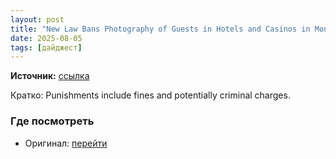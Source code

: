 ```yaml
---
layout: post
title: "New Law Bans Photography of Guests in Hotels and Casinos in Monaco"
date: 2025-08-05
tags: [дайджест]
---
```


**Источник:** [ссылка](https://petapixel.com/2025/08/05/new-law-bans-photography-of-guests-hotels-and-casinos-in-monaco-monte-carlo/)

Кратко: Punishments include fines and potentially criminal charges.

### Где посмотреть
- Оригинал: [перейти]({link})
